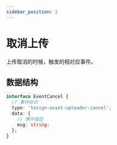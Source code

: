 ```yaml
---
sidebar_position: 2
---
```


# 取消上传

上传取消的时候，触发的相对应事件。

## 数据结构

```typescript
interface EventCancel {
  // 事件标识
  type: 'tezign-asset-uploader-cancel';
  data: {
    // 事件描述
    msg: string;
  };
}
```

